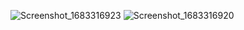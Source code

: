 ![Screenshot_1683316923](https://user-images.githubusercontent.com/70448538/236559861-7b0934de-46f5-4063-a46a-19e749b4490c.png)
![Screenshot_1683316920](https://user-images.githubusercontent.com/70448538/236559864-b9c2baed-7dba-4d60-9c61-dea8a1b631a0.png)
